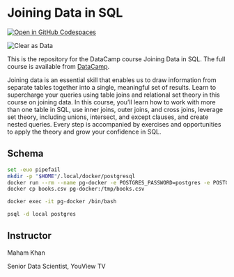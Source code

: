 # Joining Data in SQL

[![Open in GitHub Codespaces](https://github.com/codespaces/badge.svg)](https://codespaces.new/datttrian/joining-data-in-sql)

![Clear as Data](http://drive.google.com/uc?export=view&id=1PJVtMhPE_h3g2c9wXm9tf6_pIhvMyDRI)

This is the repository for the DataCamp course Joining Data in SQL. The full course is available from [DataCamp](https://www.datacamp.com/courses/joining-data-in-sql).

Joining data is an essential skill that enables us to draw information from separate tables together into a single, meaningful set of results. Learn to supercharge your queries using table joins and relational set theory in this course on joining data. In this course, you’ll learn how to work with more than one table in SQL, use inner joins, outer joins, and cross joins, leverage set theory, including unions, intersect, and except clauses, and create nested queries. Every step is accompanied by exercises and opportunities to apply the theory and grow your confidence in SQL.

## Schema

``` sh
set -euo pipefail
mkdir -p "$HOME"/.local/docker/postgresql
docker run --rm --name pg-docker -e POSTGRES_PASSWORD=postgres -e POSTGRES_DB=local -d -p 5432:5432 -e PGDATA=/var/lib/postgresql/data/pgdata -v "$HOME"/.local/docker/postgresql/data:/var/lib/postgresql/data postgres
docker cp books.csv pg-docker:/tmp/books.csv

docker exec -it pg-docker /bin/bash
```

``` sh
psql -d local postgres
```

## Instructor

Maham Khan

Senior Data Scientist, YouView TV
